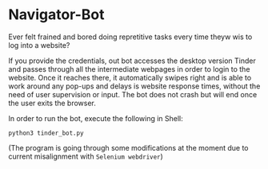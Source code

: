 # Navigator-Bot

Ever felt frained and bored doing repretitive tasks every time theyw wis to log into a website?

If you provide the credentials, out bot accesses the desktop version Tinder and passes through all the intermediate webpages in order to login to the website. 
Once it reaches there, it automatically swipes right and is able to work around any pop-ups and delays is website response times, without the need of user supervision or input.
The bot does not crash but will end once the user exits the browser.

In order to run the bot, execute the following in Shell:

`python3 tinder_bot.py`

(The program is going through some modifications at the moment due to current misalignment with `Selenium webdriver`)
